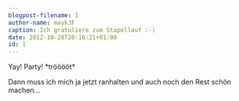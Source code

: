 ```yaml
---
blogpost-filename: 1
author-name: maykJF
caption: Ich gratuliere zum Stapellauf :-)
date: 2012-10-28T20:16:21+01:00
id: 1
---
```


<p>Yay! Party! *trööööt*</p>

<p>Dann muss ich mich ja jetzt ranhalten und auch noch den Rest schön machen…</p>


